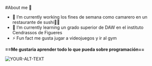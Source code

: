 #About me 👋

- 🔭 I’m currently working los fines de semana como camarero en un restaurante de sushi🍣🍣
- 🌱 I’m currently learning un grado superior de DAW en el instituto Cendrassos de Figueres
- ⚡ Fun fact me gusta jugar a videojuegos y ir al gym

**==Me gustaria aprender todo lo que pueda sobre programación==**

<imagen>
 <source media="(prefiere-esquema-de-color: oscuro)" srcset="https://cdn.milenio.com/uploads/media/2014/07/16/bob-esponja-ha-conquistado-tambien.jpeg">
 <source media="(prefiere-esquema-de-color: claro)" srcset="https://cdn.milenio.com/uploads/media/2014/07/16/bob-esponja-ha-conquistado-tambien.jpeg">
 <img alt="YOUR-ALT-TEXT" src="https://cdn.milenio.com/uploads/media/2014/07/16/bob-esponja-ha-conquistado-tambien.jpeg">
</picture>

 

